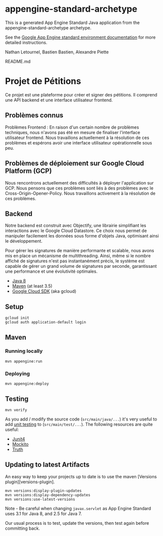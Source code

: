 appengine-standard-archetype
============================

This is a generated App Engine Standard Java application from the appengine-standard-archetype archetype.

See the [Google App Engine standard environment documentation][ae-docs] for more
detailed instructions.

[ae-docs]: https://cloud.google.com/appengine/docs/java/

Nathan Letournel, Bastien Bastien, Alexandre Piette

README.md
# Projet de Pétitions
Ce projet est une plateforme pour créer et signer des pétitions. Il comprend une API backend et une interface utilisateur frontend.

## Problèmes connus
Problèmes Frontend : En raison d'un certain nombre de problèmes techniques, nous n'avons pas été en mesure de finaliser l'interface utilisateur frontend. Nous travaillons actuellement à la résolution de ces problèmes et espérons avoir une interface utilisateur opérationnelle sous peu.

## Problèmes de déploiement sur Google Cloud Platform (GCP) 
Nous rencontrons actuellement des difficultés à déployer l'application sur GCP. Nous pensons que ces problèmes sont liés à des problèmes avec le Cross-Origin-Opener-Policy. Nous travaillons activement à la résolution de ces problèmes.

## Backend
Notre backend est construit avec Objectify, une librairie simplifiant les interactions avec le Google Cloud Datastore. Ce choix nous permet de manipuler facilement les données sous forme d'objets Java, optimisant ainsi le développement.

Pour gérer les signatures de manière performante et scalable, nous avons mis en place un mécanisme de multithreading. Ainsi, même si le nombre affiché de signatures n'est pas instantanément précis, le système est capable de gérer un grand volume de signatures par seconde, garantissant une performance et une évolutivité optimales.
* [Java 8](http://www.oracle.com/technetwork/java/javase/downloads/index.html)
* [Maven](https://maven.apache.org/download.cgi) (at least 3.5)
* [Google Cloud SDK](https://cloud.google.com/sdk/) (aka gcloud)

## Setup

    gcloud init
    gcloud auth application-default login

## Maven
### Running locally

    mvn appengine:run

### Deploying

    mvn appengine:deploy

## Testing

    mvn verify

As you add / modify the source code (`src/main/java/...`) it's very useful to add
[unit testing](https://cloud.google.com/appengine/docs/java/tools/localunittesting)
to (`src/main/test/...`).  The following resources are quite useful:

* [Junit4](http://junit.org/junit4/)
* [Mockito](http://mockito.org/)
* [Truth](http://google.github.io/truth/)

## Updating to latest Artifacts

An easy way to keep your projects up to date is to use the maven [Versions plugin][versions-plugin].

    mvn versions:display-plugin-updates
    mvn versions:display-dependency-updates
    mvn versions:use-latest-versions

Note - Be careful when changing `javax.servlet` as App Engine Standard uses 3.1 for Java 8, and 2.5
for Java 7.

Our usual process is to test, update the versions, then test again before committing back.

[plugin]: http://www.mojohaus.org/versions-maven-plugin/
